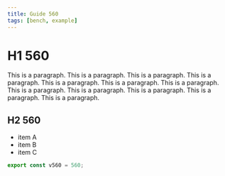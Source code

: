 ```yaml
---
title: Guide 560
tags: [bench, example]
---
```


# H1 560

This is a paragraph. This is a paragraph. This is a paragraph. This is a paragraph. This is a paragraph. This is a paragraph. This is a paragraph. This is a paragraph. This is a paragraph. This is a paragraph. This is a paragraph. This is a paragraph. 

## H2 560

- item A
- item B
- item C

```ts
export const v560 = 560;
```